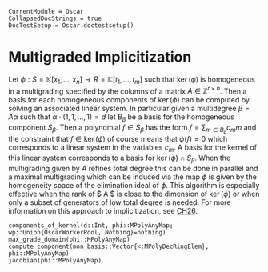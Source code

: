 ```@meta
CurrentModule = Oscar
CollapsedDocStrings = true
DocTestSetup = Oscar.doctestsetup()
```

# Multigraded Implicitization
Let $\phi: S = \mathbb{K}[x_1, \ldots, x_n] \to R = \mathbb{K}[t_1, \ldots, t_m]$ such that $\ker(\phi)$ is homogeneous in a multigrading specified by the columns of a matrix $A \in \mathbb{Z}^{r \times n}$. Then a basis for each homogeneous components of $\ker(\phi)$ can be computed by solving an associated linear system. In particular given a multidegree $\beta = A \alpha$ such that $\alpha \cdot (1, 1, \ldots, 1)  = d$ let $B_\beta$ be a basis for the homogeneous component $S_\beta$. Then a polynomial $f \in S_\beta$ has the form $f = \sum_{m \in B_\beta} c_m m$ and the constraint that $f \in \ker(\phi)$ of course means that $\phi(f) = 0$ which corresponds to a linear system in the variables $c_m$. A basis for the kernel of this linear system corresponds to a basis for $\ker(\phi) \cap S_\beta$. When the multigrading given by $A$ refines total degree this can be done in parallel and a maximal multigrading which can be induced via the map $\phi$ is given by the homogeneity space of the elimination ideal of $\phi$. This algorithm is especially effective when the rank of $ A $ is close to the dimension of $\ker(\phi)$ or when only a subset of generators of low total degree is needed. For more information on this approach to implicitization, see [CH26](@cite). 


```@docs
components_of_kernel(d::Int, phi::MPolyAnyMap; wp::Union{OscarWorkerPool, Nothing}=nothing)
max_grade_domain(phi::MPolyAnyMap)
compute_component(mon_basis::Vector{<:MPolyDecRingElem}, phi::MPolyAnyMap)
jacobian(phi::MPolyAnyMap)
```
